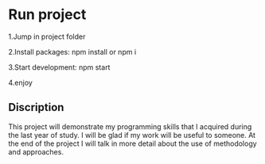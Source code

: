# Run project

1.Jump in project folder 

2.Install packages: npm install or npm i

3.Start development: npm start

4.еnjoy

## Discription

This project will demonstrate my programming skills that I acquired during the last year of study.  I will be glad if my work will be useful to someone.  At the end of the project I will talk in more detail about the use of methodology and approaches.
